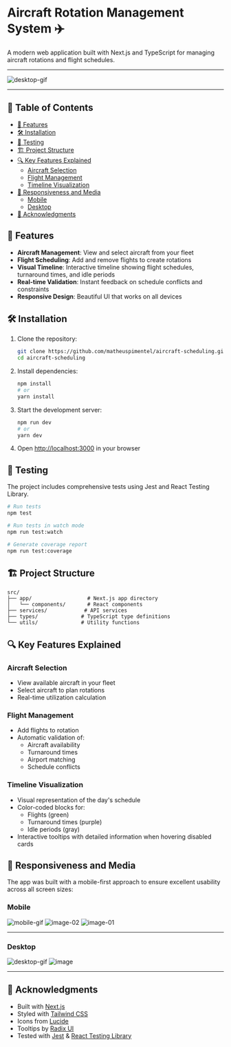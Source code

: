 # Aircraft Rotation Management System ✈️

A modern web application built with Next.js and TypeScript for managing aircraft rotations and flight schedules.

---

![desktop-gif](./public/media/desktop/gif.gif)

---

## 📖 Table of Contents

- [🚀 Features](#-features)
- [🛠️ Installation](#-installation)
- [🧪 Testing](#-testing)
- [🏗️ Project Structure](#-project-structure)
- [🔍 Key Features Explained](#-key-features-explained)
  - [Aircraft Selection](#aircraft-selection)
  - [Flight Management](#flight-management)
  - [Timeline Visualization](#timeline-visualization)
- [🎨 Responsiveness and Media](#-responsiveness-and-media)
  - [Mobile](#mobile)
  - [Desktop](#desktop)
- [🙏 Acknowledgments](#-acknowledgments)

## 🚀 Features

- **Aircraft Management**: View and select aircraft from your fleet
- **Flight Scheduling**: Add and remove flights to create rotations
- **Visual Timeline**: Interactive timeline showing flight schedules, turnaround times, and idle periods
- **Real-time Validation**: Instant feedback on schedule conflicts and constraints
- **Responsive Design**: Beautiful UI that works on all devices

## 🛠️ Installation

1. Clone the repository:

   ```bash
   git clone https://github.com/matheuspimentel/aircraft-scheduling.git
   cd aircraft-scheduling
   ```

2. Install dependencies:

   ```bash
   npm install
   # or
   yarn install
   ```

3. Start the development server:

   ```bash
   npm run dev
   # or
   yarn dev
   ```

4. Open [http://localhost:3000](http://localhost:3000) in your browser

## 🧪 Testing

The project includes comprehensive tests using Jest and React Testing Library.

```bash
# Run tests
npm test

# Run tests in watch mode
npm run test:watch

# Generate coverage report
npm run test:coverage
```

## 🏗️ Project Structure

```
src/
├── app/                  # Next.js app directory
│   └── components/       # React components
├── services/            # API services
├── types/              # TypeScript type definitions
└── utils/              # Utility functions
```

## 🔍 Key Features Explained

### Aircraft Selection

- View available aircraft in your fleet
- Select aircraft to plan rotations
- Real-time utilization calculation

### Flight Management

- Add flights to rotation
- Automatic validation of:
  - Aircraft availability
  - Turnaround times
  - Airport matching
  - Schedule conflicts

### Timeline Visualization

- Visual representation of the day's schedule
- Color-coded blocks for:
  - Flights (green)
  - Turnaround times (purple)
  - Idle periods (gray)
- Interactive tooltips with detailed information when hovering disabled cards

## 🎨 Responsiveness and Media

The app was built with a mobile-first approach to ensure excellent usability across all screen sizes:

### Mobile

![mobile-gif](./public/media/mobile/gif.gif)
![image-02](./public/media/mobile/image-02.png)
![image-01](./public/media/mobile/image-01.png)

---

### Desktop

![desktop-gif](./public/media/desktop/gif.gif)
![image](./public/media/desktop/image.png)

---

## 🙏 Acknowledgments

- Built with [Next.js](https://nextjs.org/)
- Styled with [Tailwind CSS](https://tailwindcss.com/)
- Icons from [Lucide](https://lucide.dev/)
- Tooltips by [Radix UI](https://www.radix-ui.com/)
- Tested with [Jest](https://jestjs.io/) & [React Testing Library](https://testing-library.com/)
